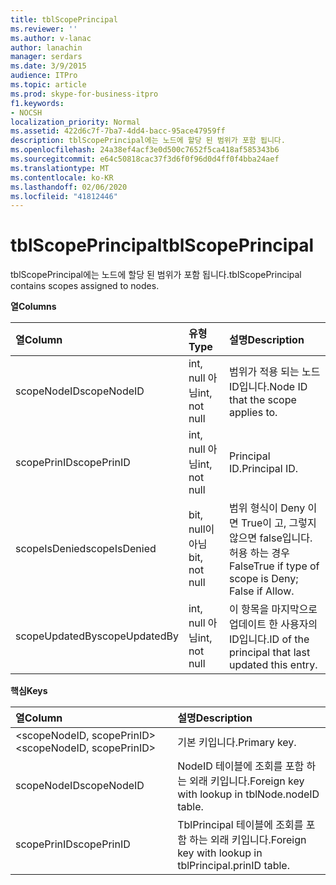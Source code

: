 ```yaml
---
title: tblScopePrincipal
ms.reviewer: ''
ms.author: v-lanac
author: lanachin
manager: serdars
ms.date: 3/9/2015
audience: ITPro
ms.topic: article
ms.prod: skype-for-business-itpro
f1.keywords:
- NOCSH
localization_priority: Normal
ms.assetid: 422d6c7f-7ba7-4dd4-bacc-95ace47959ff
description: tblScopePrincipal에는 노드에 할당 된 범위가 포함 됩니다.
ms.openlocfilehash: 24a38ef4acf3e0d500c7652f5ca418af585343b6
ms.sourcegitcommit: e64c50818cac37f3d6f0f96d0d4ff0f4bba24aef
ms.translationtype: MT
ms.contentlocale: ko-KR
ms.lasthandoff: 02/06/2020
ms.locfileid: "41812446"
---
```

# <a name="tblscopeprincipal"></a><span data-ttu-id="6fa79-103">tblScopePrincipal</span><span class="sxs-lookup"><span data-stu-id="6fa79-103">tblScopePrincipal</span></span>
 
<span data-ttu-id="6fa79-104">tblScopePrincipal에는 노드에 할당 된 범위가 포함 됩니다.</span><span class="sxs-lookup"><span data-stu-id="6fa79-104">tblScopePrincipal contains scopes assigned to nodes.</span></span>
  
<span data-ttu-id="6fa79-105">**열**</span><span class="sxs-lookup"><span data-stu-id="6fa79-105">**Columns**</span></span>

|<span data-ttu-id="6fa79-106">**열**</span><span class="sxs-lookup"><span data-stu-id="6fa79-106">**Column**</span></span>|<span data-ttu-id="6fa79-107">**유형**</span><span class="sxs-lookup"><span data-stu-id="6fa79-107">**Type**</span></span>|<span data-ttu-id="6fa79-108">**설명**</span><span class="sxs-lookup"><span data-stu-id="6fa79-108">**Description**</span></span>|
|:-----|:-----|:-----|
|<span data-ttu-id="6fa79-109">scopeNodeID</span><span class="sxs-lookup"><span data-stu-id="6fa79-109">scopeNodeID</span></span>  <br/> |<span data-ttu-id="6fa79-110">int, null 아님</span><span class="sxs-lookup"><span data-stu-id="6fa79-110">int, not null</span></span>  <br/> |<span data-ttu-id="6fa79-111">범위가 적용 되는 노드 ID입니다.</span><span class="sxs-lookup"><span data-stu-id="6fa79-111">Node ID that the scope applies to.</span></span>  <br/> |
|<span data-ttu-id="6fa79-112">scopePrinID</span><span class="sxs-lookup"><span data-stu-id="6fa79-112">scopePrinID</span></span>  <br/> |<span data-ttu-id="6fa79-113">int, null 아님</span><span class="sxs-lookup"><span data-stu-id="6fa79-113">int, not null</span></span>  <br/> |<span data-ttu-id="6fa79-114">Principal ID.</span><span class="sxs-lookup"><span data-stu-id="6fa79-114">Principal ID.</span></span>  <br/> |
|<span data-ttu-id="6fa79-115">scopeIsDenied</span><span class="sxs-lookup"><span data-stu-id="6fa79-115">scopeIsDenied</span></span>  <br/> |<span data-ttu-id="6fa79-116">bit, null이 아님</span><span class="sxs-lookup"><span data-stu-id="6fa79-116">bit, not null</span></span>  <br/> |<span data-ttu-id="6fa79-117">범위 형식이 Deny 이면 True이 고, 그렇지 않으면 false입니다. 허용 하는 경우 False</span><span class="sxs-lookup"><span data-stu-id="6fa79-117">True if type of scope is Deny; False if Allow.</span></span>  <br/> |
|<span data-ttu-id="6fa79-118">scopeUpdatedBy</span><span class="sxs-lookup"><span data-stu-id="6fa79-118">scopeUpdatedBy</span></span>  <br/> |<span data-ttu-id="6fa79-119">int, null 아님</span><span class="sxs-lookup"><span data-stu-id="6fa79-119">int, not null</span></span>  <br/> |<span data-ttu-id="6fa79-120">이 항목을 마지막으로 업데이트 한 사용자의 ID입니다.</span><span class="sxs-lookup"><span data-stu-id="6fa79-120">ID of the principal that last updated this entry.</span></span>  <br/> |
   
<span data-ttu-id="6fa79-121">**핵심**</span><span class="sxs-lookup"><span data-stu-id="6fa79-121">**Keys**</span></span>

|<span data-ttu-id="6fa79-122">**열**</span><span class="sxs-lookup"><span data-stu-id="6fa79-122">**Column**</span></span>|<span data-ttu-id="6fa79-123">**설명**</span><span class="sxs-lookup"><span data-stu-id="6fa79-123">**Description**</span></span>|
|:-----|:-----|
|<span data-ttu-id="6fa79-124">\<scopeNodeID, scopePrinID\></span><span class="sxs-lookup"><span data-stu-id="6fa79-124">\<scopeNodeID, scopePrinID\></span></span>  <br/> |<span data-ttu-id="6fa79-125">기본 키입니다.</span><span class="sxs-lookup"><span data-stu-id="6fa79-125">Primary key.</span></span>  <br/> |
|<span data-ttu-id="6fa79-126">scopeNodeID</span><span class="sxs-lookup"><span data-stu-id="6fa79-126">scopeNodeID</span></span>  <br/> |<span data-ttu-id="6fa79-127">NodeID 테이블에 조회를 포함 하는 외래 키입니다.</span><span class="sxs-lookup"><span data-stu-id="6fa79-127">Foreign key with lookup in tblNode.nodeID table.</span></span>  <br/> |
|<span data-ttu-id="6fa79-128">scopePrinID</span><span class="sxs-lookup"><span data-stu-id="6fa79-128">scopePrinID</span></span>  <br/> |<span data-ttu-id="6fa79-129">TblPrincipal 테이블에 조회를 포함 하는 외래 키입니다.</span><span class="sxs-lookup"><span data-stu-id="6fa79-129">Foreign key with lookup in tblPrincipal.prinID table.</span></span>  <br/> |
   


